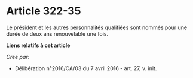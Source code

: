 # Article 322-35

Le président et les autres personnalités qualifiées sont nommés pour une durée de deux ans renouvelable une fois.

**Liens relatifs à cet article**

_Créé par_:

  - Délibération n°2016/CA/03 du 7 avril 2016 - art. 27, v. init.
